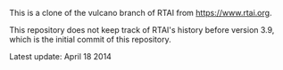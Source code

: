 This is a clone of the vulcano branch of RTAI from https://www.rtai.org.

This repository does not keep track of RTAI's history before version 3.9, which is the initial commit of this repository.

Latest update: April 18 2014
